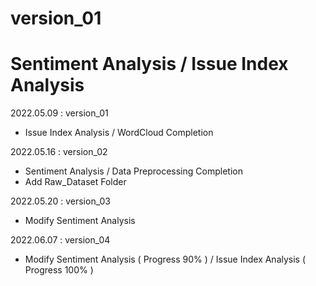 # version_01
Sentiment Analysis / Issue Index Analysis
==================================================
2022.05.09 : version_01 
- Issue Index Analysis / WordCloud Completion

2022.05.16 : version_02
- Sentiment Analysis / Data Preprocessing Completion
- Add Raw_Dataset Folder

2022.05.20 : version_03
- Modify Sentiment Analysis

2022.06.07 : version_04
- Modify Sentiment Analysis ( Progress 90% ) / Issue Index Analysis (  Progress 100%  )